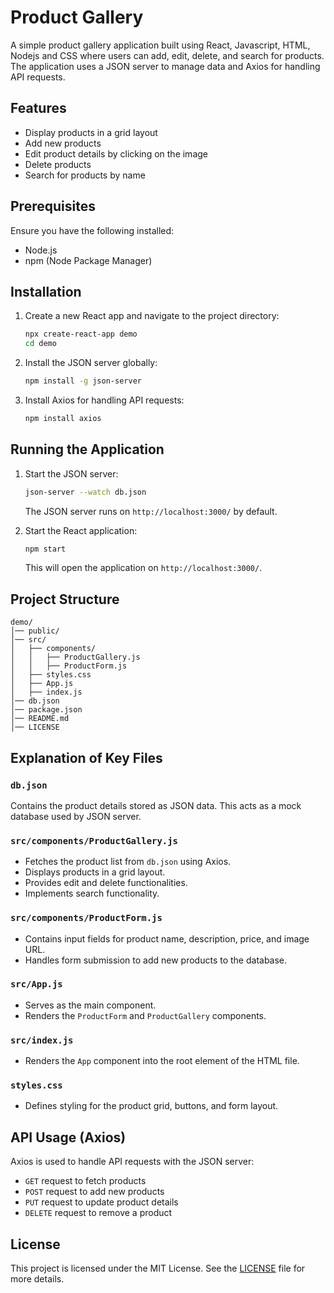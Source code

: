 # Product Gallery

A simple product gallery application built using React, Javascript, HTML, Nodejs and CSS where users can add, edit, delete, and search for products. The application uses a JSON server to manage data and Axios for handling API requests.

## Features
- Display products in a grid layout
- Add new products
- Edit product details by clicking on the image
- Delete products
- Search for products by name

## Prerequisites
Ensure you have the following installed:
- Node.js
- npm (Node Package Manager)

## Installation

1. Create a new React app and navigate to the project directory:
   ```sh
   npx create-react-app demo  
   cd demo  
   ```  
2. Install the JSON server globally:
   ```sh
   npm install -g json-server  
   ```  
3. Install Axios for handling API requests:
   ```sh
   npm install axios  
   ```  

## Running the Application

1. Start the JSON server:
   ```sh
   json-server --watch db.json  
   ```  
   The JSON server runs on `http://localhost:3000/` by default.

2. Start the React application:
   ```sh
   npm start  
   ```  
   This will open the application on `http://localhost:3000/`.

## Project Structure

```
demo/
│── public/
│── src/
│   ├── components/
│   │   ├── ProductGallery.js
│   │   ├── ProductForm.js
│   ├── styles.css
│   ├── App.js
│   ├── index.js
│── db.json
│── package.json
│── README.md
│── LICENSE
```

## Explanation of Key Files

### `db.json`
Contains the product details stored as JSON data. This acts as a mock database used by JSON server.

### `src/components/ProductGallery.js`
- Fetches the product list from `db.json` using Axios.
- Displays products in a grid layout.
- Provides edit and delete functionalities.
- Implements search functionality.

### `src/components/ProductForm.js`
- Contains input fields for product name, description, price, and image URL.
- Handles form submission to add new products to the database.

### `src/App.js`
- Serves as the main component.
- Renders the `ProductForm` and `ProductGallery` components.

### `src/index.js`
- Renders the `App` component into the root element of the HTML file.

### `styles.css`
- Defines styling for the product grid, buttons, and form layout.

## API Usage (Axios)
Axios is used to handle API requests with the JSON server:
- `GET` request to fetch products
- `POST` request to add new products
- `PUT` request to update product details
- `DELETE` request to remove a product

## License
This project is licensed under the MIT License. See the [LICENSE](LICENSE) file for more details.

